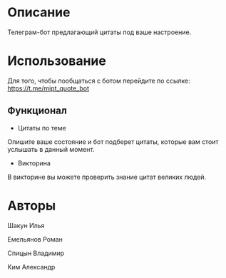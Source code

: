 # Описание

Телеграм-бот предлагающий цитаты под ваше настроение.

# Использование
Для того, чтобы пообщаться с ботом перейдите по ссылке: https://t.me/mipt_quote_bot

## Функционал

- Цитаты по теме

Опишите ваше состояние и бот подберет цитаты, которые вам стоит услышать в данный момент.


- Викторина 

В викторине вы можете проверить знание цитат великих людей.  



# Авторы 
Шакун Илья

Емельянов Роман

Спицын Владимир

Ким Александр
